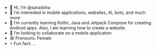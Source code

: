- 👋 Hi, I’m @saradoha
- 👀 I’m interested in mobile applications, websites, AI, bots, and much more
- 🌱 I’m currently learning Kotlin, Java and Jetpack Compose for creating Android apps. Also, I am learning how to create a website. 
- 💞️ I’m looking to collaborate on a mobile application 
- 😄 Pronouns: Female
- ⚡ Fun fact: ...

<!---
saradoha/saradoha is a ✨ special ✨ repository because its `README.md` (this file) appears on your GitHub profile.
You can click the Preview link to take a look at your changes.
--->
